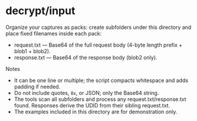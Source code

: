 # decrypt/input

Organize your captures as packs: create subfolders under this directory and place fixed filenames inside each pack:

- request.txt — Base64 of the full request body (4-byte length prefix + blob1 + blob2).
- response.txt — Base64 of the response body (blob2 only).

Notes

- It can be one line or multiple; the script compacts whitespace and adds padding if needed.
- Do not include quotes, `0x`, or JSON; only the Base64 string.
- The tools scan all subfolders and process any request.txt/response.txt found. Responses derive the UDID from their sibling request.txt.
- The examples included in this directory are for demonstration only.


